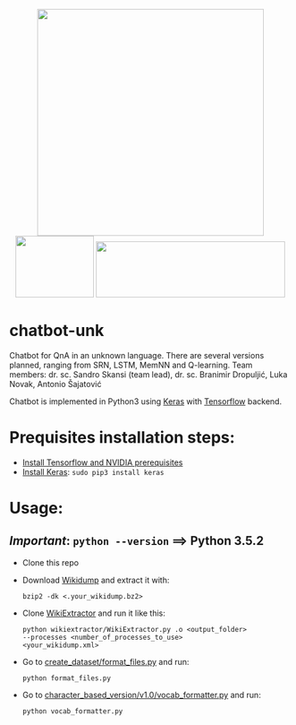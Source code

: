 <p align="center">
  <img src="https://valohai.com/static/img/support-logos/keras-text.svg" heigth=100 width=405> <img src="https://camo.githubusercontent.com/ee91ac3c9f5ad840ebf70b54284498fe0e6ddb92/68747470733a2f2f7777772e74656e736f72666c6f772e6f72672f696d616765732f74665f6c6f676f5f7472616e73702e706e67" height=110 width="140">  <img src="https://jdrch.files.wordpress.com/2013/04/python_logo_and_wordmark-svg.png" height=100 width="338">
</p>

# chatbot-unk
Chatbot for QnA in an unknown language. There are several versions planned, ranging from SRN, LSTM, MemNN and Q-learning. Team members: dr. sc. Sandro Skansi (team lead), dr. sc. Branimir Dropuljić, Luka Novak, Antonio Šajatović

Chatbot is implemented in Python3 using [Keras](https://keras.io/) with [Tensorflow](https://www.tensorflow.org/) backend.

# Prequisites installation steps:
  - [Install Tensorflow and NVIDIA prerequisites](http://www.nvidia.com/object/gpu-accelerated-applications-tensorflow-installation.html)
  - [Install Keras](https://keras.io/#installation): <code>sudo pip3 install keras</code>

# Usage:
  ## ***Important***: <code>python --version</code> ==>  Python 3.5.2

  - Clone this repo
  - Download [Wikidump](https://dumps.wikimedia.org/backup-index.html) and extract it with:
      
      <code>bzip2 -dk <.your_wikidump.bz2></code>
      
  - Clone [WikiExtractor](https://github.com/attardi/wikiextractor) and run it like this:
      
      <code>python wikiextractor/WikiExtractor.py .o <output_folder> --processes <number_of_processes_to_use> <your_wikidump.xml></code>
  
  - Go to [create_dataset/format_files.py](https://github.com/skansi/chatbot-unk/blob/master/create_dataset/format_files.py) and run:
  
      <code>python format_files.py</code>
  
  - Go to [character_based_version/v1.0/vocab_formatter.py](https://github.com/skansi/chatbot-unk/blob/master/character_based_version/v1.0/vocab_formatter.py) and run:
   
      <code>python vocab_formatter.py</code>

 
